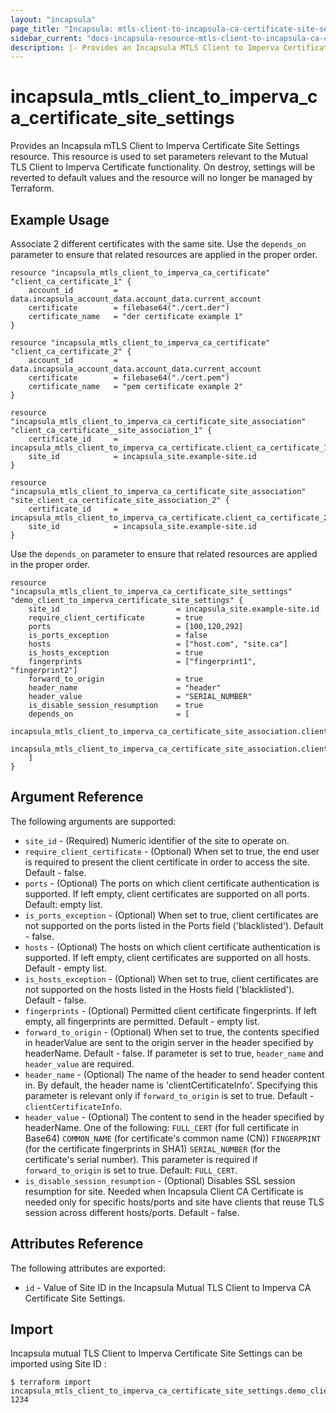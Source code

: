 ```yaml
---
layout: "incapsula"
page_title: "Incapsula: mtls-client-to-incapsula-ca-certificate-site-settings"
sidebar_current: "docs-incapsula-resource-mtls-client-to-incapsula-ca-certificate-site-settings"
description: |- Provides an Incapsula MTLS Client to Imperva Certificate Site Settings resource.
---
```


# incapsula_mtls_client_to_imperva_ca_certificate_site_settings

Provides an Incapsula mTLS Client to Imperva Certificate Site Settings resource.
This resource is used to set parameters relevant to the Mutual TLS Client to Imperva Certificate functionality.
On destroy, settings will be reverted to default values and the resource will no longer be managed by Terraform.

## Example Usage
Associate 2 different certificates with the same site.
Use the `depends_on` parameter to ensure that related resources are applied in the proper order.

```hcl
resource "incapsula_mtls_client_to_imperva_ca_certificate" "client_ca_certificate_1" {
    account_id         = data.incapsula_account_data.account_data.current_account
    certificate        = filebase64("./cert.der")
    certificate_name   = "der certificate example 1"
}

resource "incapsula_mtls_client_to_imperva_ca_certificate" "client_ca_certificate_2" {
    account_id         = data.incapsula_account_data.account_data.current_account
    certificate        = filebase64("./cert.pem")
    certificate_name   = "pem certificate example 2"
}

resource "incapsula_mtls_client_to_imperva_ca_certificate_site_association" "client_ca_certificate__site_association_1" {
    certificate_id     = incapsula_mtls_client_to_imperva_ca_certificate.client_ca_certificate_1.id
    site_id            = incapsula_site.example-site.id
}

resource "incapsula_mtls_client_to_imperva_ca_certificate_site_association" "site_client_ca_certificate_site_association_2" {
    certificate_id     = incapsula_mtls_client_to_imperva_ca_certificate.client_ca_certificate_2.id
    site_id            = incapsula_site.example-site.id
}
```
Use the `depends_on` parameter to ensure that related resources are applied in the proper order.

```hcl
resource "incapsula_mtls_client_to_imperva_ca_certificate_site_settings" "demo_client_to_imperva_certificate_site_settings" {
    site_id                          = incapsula_site.example-site.id
    require_client_certificate       = true
    ports                            = [100,120,292]
    is_ports_exception               = false
    hosts                            = ["host.com", "site.ca"]
    is_hosts_exception               = true
    fingerprints                     = ["fingerprint1", "fingerprint2"]
    forward_to_origin                = true
    header_name                      = "header"
    header_value                     = "SERIAL_NUMBER"
    is_disable_session_resumption    = true
    depends_on                       = [
        incapsula_mtls_client_to_imperva_ca_certificate_site_association.client_ca_certificate_site_association_1,
        incapsula_mtls_client_to_imperva_ca_certificate_site_association.client_ca_certificate_site_association_2
    ]
}
```

## Argument Reference

The following arguments are supported:

* `site_id` - (Required) Numeric identifier of the site to operate on.
* `require_client_certificate` - (Optional) When set to true, the end user is required to present the client certificate in order to access the site. Default - false.
* `ports` - (Optional) The ports on which client certificate authentication is supported. If left empty, client certificates are supported on all ports. Default: empty list.
* `is_ports_exception` - (Optional) When set to true, client certificates are not supported on the ports listed in the Ports field ('blacklisted'). Default - false.
* `hosts` - (Optional) The hosts on which client certificate authentication is supported. If left empty, client certificates are supported on all hosts. Default - empty list.
* `is_hosts_exception` - (Optional) When set to true, client certificates are not supported on the hosts listed in the Hosts field ('blacklisted'). Default - false.
* `fingerprints` - (Optional) Permitted client certificate fingerprints. If left empty, all fingerprints are permitted. Default - empty list.
* `forward_to_origin` - (Optional) When set to true, the contents specified in headerValue are sent to the origin server in the header specified by headerName. Default - false. If parameter is set to true, `header_name` and `header_value` are required.
* `header_name` - (Optional) The name of the header to send header content in. By default, the header name is 'clientCertificateInfo'. Specifying this parameter is relevant only if `forward_to_origin` is set to true. Default - `clientCertificateInfo`.
* `header_value` - (Optional) The content to send in the header specified by headerName. One of the following: `FULL_CERT` (for full certificate in Base64) `COMMON_NAME` (for certificate's common name (CN)) `FINGERPRINT` (for the certificate fingerprints in SHA1) `SERIAL_NUMBER` (for the certificate's serial number). This parameter is required if `forward_to_origin` is set to true. Default: `FULL_CERT`.
* `is_disable_session_resumption` - (Optional) Disables SSL session resumption for site. Needed when Incapsula Client CA Certificate is needed only for specific hosts/ports and site have clients that reuse TLS session across different hosts/ports. Default - false.

## Attributes Reference

The following attributes are exported:

* `id` - Value of Site ID in the Incapsula Mutual TLS Client to Imperva CA Certificate Site Settings.

## Import

Incapsula mutual TLS Client to Imperva Certificate Site Settings can be imported using Site ID :

```
$ terraform import incapsula_mtls_client_to_imperva_ca_certificate_site_settings.demo_client_to_imperva_certificate_site_settings 1234

```


